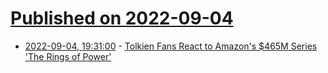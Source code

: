 # [Published on 2022-09-04](index.md)

* [2022-09-04, 19:31:00](https://entertainment.slashdot.org/story/22/09/04/1928252/tolkien-fans-react-to-amazons-465m-series-the-rings-of-power?utm_source=rss1.0mainlinkanon&utm_medium=feed) - [Tolkien Fans React to Amazon's $465M Series 'The Rings of Power'](https://entertainment.slashdot.org/story/22/09/04/1928252/tolkien-fans-react-to-amazons-465m-series-the-rings-of-power?utm_source=rss1.0mainlinkanon&utm_medium=feed)
